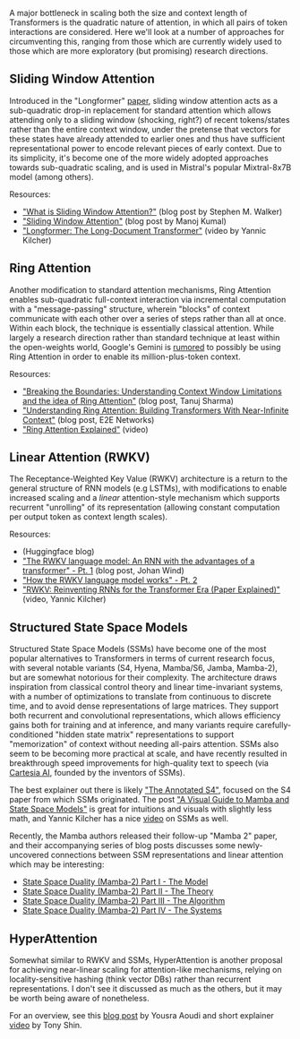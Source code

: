 
A major bottleneck in scaling both the size and context length of Transformers is the quadratic nature of attention, in which all pairs of token interactions are considered. Here we'll look at a number of approaches for circumventing this, ranging from those which are currently widely used to those which are more exploratory (but promising) research directions.

<h2>Sliding Window Attention</h2>

Introduced in the "Longformer" [paper](https://arxiv.org/abs/2004.05150), sliding window attention acts as a sub-quadratic drop-in replacement for standard attention which allows attending only to a sliding window (shocking, right?) of recent tokens/states rather than the entire context window, under the pretense that vectors for these states have already attended to earlier ones and thus have sufficient representational power to encode relevant pieces of early context. Due to its simplicity, it's become one of the more widely adopted approaches towards sub-quadratic scaling, and is used in Mistral's popular Mixtral-8x7B model (among others).

Resources:
- ["What is Sliding Window Attention?"](https://klu.ai/glossary/sliding-window-attention) (blog post by Stephen M. Walker)
- ["Sliding Window Attention"](https://medium.com/@manojkumal/sliding-window-attention-565f963a1ffd) (blog post by Manoj Kumal)
- ["Longformer: The Long-Document Transformer"](https://www.youtube.com/watch?v=_8KNb5iqblE) (video by Yannic Kilcher)

<h2>Ring Attention</h2>

Another modification to standard attention mechanisms, Ring Attention enables sub-quadratic full-context interaction via incremental computation with a "message-passing" structure, wherein "blocks" of context communicate with each other over a series of steps rather than all at once. Within each block, the technique is essentially classical attention. While largely a research direction rather than standard technique at least within the open-weights world, Google's Gemini is [rumored](https://www.reddit.com/r/MachineLearning/comments/1arj2j8/d_gemini_1m10m_token_context_window_how/) to possibly be using Ring Attention in order to enable its million-plus-token context.

Resources:

- ["Breaking the Boundaries: Understanding Context Window Limitations and the idea of Ring Attention"](https://medium.com/@tanuj22july/breaking-the-boundaries-understanding-context-window-limitations-and-the-idea-of-ring-attention-170e522d44b2) (blog post, Tanuj Sharma)
- ["Understanding Ring Attention: Building Transformers With Near-Infinite Context"](https://www.e2enetworks.com/blog/understanding-ring-attention-building-transformers-with-near-infinite-context) (blog post, E2E Networks)
- ["Ring Attention Explained"](https://www.youtube.com/watch?v=jTJcP8iyoOM) (video)


<h2>Linear Attention (RWKV)</h2>

The Receptance-Weighted Key Value (RWKV) architecture is a return to the general structure of RNN models (e.g LSTMs), with modifications to enable increased scaling and a _linear_ attention-style mechanism which supports recurrent "unrolling" of its representation (allowing constant computation per output token as context length scales). 
 
Resources:
- [](https://huggingface.co/blog/rwkv) (Huggingface blog)
- ["The RWKV language model: An RNN with the advantages of a transformer" - Pt. 1](https://johanwind.github.io/2023/03/23/rwkv_overview.html) (blog post, Johan Wind)
- ["How the RWKV language model works" - Pt. 2](https://johanwind.github.io/2023/03/23/rwkv_details.html)
- ["RWKV: Reinventing RNNs for the Transformer Era (Paper Explained)"](https://www.youtube.com/watch?v=x8pW19wKfXQ) (video, Yannic Kilcher)

<h2>Structured State Space Models</h2>

Structured State Space Models (SSMs) have become one of the most popular alternatives to Transformers in terms of current research focus, with several notable variants (S4, Hyena, Mamba/S6, Jamba, Mamba-2), but are somewhat notorious for their complexity. 
The architecture draws inspiration from classical control theory and linear time-invariant systems, with a number of optimizations to translate from continuous to discrete time, and to avoid dense representations of large matrices. They support both recurrent and convolutional representations, which allows efficiency gains both for training and at inference, and many variants require carefully-conditioned "hidden state matrix" representations to support "memorization" of context without needing all-pairs attention. SSMs also seem to be becoming more practical at scale, and have recently resulted in breakthrough speed improvements for high-quality text to speech (via [Cartesia AI](https://www.cartesia.ai/), founded by the inventors of SSMs).

The best explainer out there is likely ["The Annotated S4"](https://srush.github.io/annotated-s4/), focused on the S4 paper from which SSMs originated. The post ["A Visual Guide to Mamba and State Space Models"](https://newsletter.maartengrootendorst.com/p/a-visual-guide-to-mamba-and-state) is great for intuitions and visuals with slightly less math, and Yannic Kilcher has a nice [video](https://www.youtube.com/watch?v=9dSkvxS2EB0) on SSMs as well.


Recently, the Mamba authors released their follow-up "Mamba 2" paper, and their accompanying series of blog posts discusses some newly-uncovered connections between SSM representations and linear attention which may be interesting:

- [State Space Duality (Mamba-2) Part I - The Model](https://tridao.me/blog/2024/mamba2-part1-model/)
- [State Space Duality (Mamba-2) Part II - The Theory](https://tridao.me/blog/2024/mamba2-part2-theory/)
- [State Space Duality (Mamba-2) Part III - The Algorithm](https://tridao.me/blog/2024/mamba2-part3-algorithm/)
- [State Space Duality (Mamba-2) Part IV - The Systems](https://tridao.me/blog/2024/mamba2-part4-systems/) 

<h2>HyperAttention</h2>

Somewhat similar to RWKV and SSMs, HyperAttention is another proposal for achieving near-linear scaling for attention-like mechanisms, relying on locality-sensitive hashing (think vector DBs) rather than recurrent representations. I don't see it discussed as much as the others, but it may be worth being aware of nonetheless. 

For an overview, see this [blog post](https://medium.com/@yousra.aoudi/linear-time-magic-how-hyperattention-optimizes-large-language-models-b691c0e2c2b0) by Yousra Aoudi and short explainer [video](https://www.youtube.com/watch?v=uvix7XwAjOg) by Tony Shin.